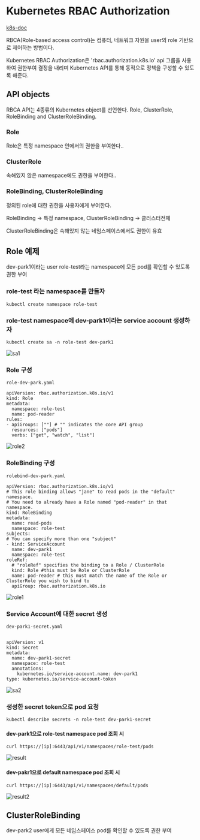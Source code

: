 # Kubernetes RBAC Authorization

[k8s-doc](https://kubernetes.io/docs/reference/access-authn-authz/rbac/)

RBCA(Role-based access control)는 컴퓨터, 네트워크 자원을 user의 role 기반으로 제어하는 방법이다.

Kubernetes RBAC Authorization은 'rbac.authorization.k8s.io' api 그룹을 사용하여 권한부여 결정을 내리며 Kubernetes API를 통해 동적으로 정책을 구성할 수 있도록 해준다.

## API objects
RBCA API는 4종류의 Kubernetes object를 선언한다. Role, ClusterRole, RoleBinding and ClusterRoleBinding.

### Role

Role은 특정 namespace 안에서의 권한을 부여한다..

### ClusterRole

속해있지 않은 namespace에도 권한을 부여한다..

### RoleBinding, ClusterRoleBinding

정의된 role에 대한 권한을 사용자에게 부여한다.


RoleBinding -> 특정 namespace, ClusterRoleBinding -> 클러스터전체


ClusterRoleBinding은 속해있지 않는 네임스페이스에서도 권한이 유효

## Role 예제

dev-park1이라는 user role-test라는 namespace에 모든 pod를 확인할 수 있도록 권한 부여

### role-test 라는 namespace를 만들자


    kubectl create namespace role-test
    
    
### role-test namespace에 dev-park1이라는 service account 생성하자


    kubectl create sa -n role-test dev-park1



![sa1](https://user-images.githubusercontent.com/68090443/229472214-63c2b5d5-acb2-47d1-bbb4-dcc76754f0e3.PNG)



### Role 구성

    role-dev-park.yaml
    
    apiVersion: rbac.authorization.k8s.io/v1
    kind: Role
    metadata:
      namespace: role-test
      name: pod-reader
    rules:
    - apiGroups: [""] # "" indicates the core API group
      resources: ["pods"]
      verbs: ["get", "watch", "list"]



![role2](https://user-images.githubusercontent.com/68090443/229471772-7c0778c1-b62c-486a-8875-6d76db7972f0.PNG)





### RoleBinding 구성
    
    rolebind-dev-park.yaml

    apiVersion: rbac.authorization.k8s.io/v1
    # This role binding allows "jane" to read pods in the "default" namespace.
    # You need to already have a Role named "pod-reader" in that namespace.
    kind: RoleBinding
    metadata:
      name: read-pods
      namespace: role-test
    subjects:
    # You can specify more than one "subject"
    - kind: ServiceAccount
      name: dev-park1
      namespace: role-test
    roleRef:
      # "roleRef" specifies the binding to a Role / ClusterRole
      kind: Role #this must be Role or ClusterRole
      name: pod-reader # this must match the name of the Role or ClusterRole you wish to bind to
      apiGroup: rbac.authorization.k8s.io
  
  
  
![role1](https://user-images.githubusercontent.com/68090443/229471817-ac8e5d0e-72a5-48ba-9cc7-94a1f0ad1e33.PNG)
 
### Service Account에 대한 secret 생성


    dev-park1-secret.yaml
    
    
    apiVersion: v1
    kind: Secret
    metadata:
      name: dev-park1-secret
      namespace: role-test
      annotations:
        kubernetes.io/service-account.name: dev-park1
    type: kubernetes.io/service-account-token



![sa2](https://user-images.githubusercontent.com/68090443/229472136-c9bf3503-c3ae-4379-95ca-31ee456bdb31.PNG)

### 생성한 secret token으로 pod 요청


    kubectl describe secrets -n role-test dev-park1-secret

#### dev-park1으로 role-test namespace pod 조회 시

    curl https://[ip]:6443/api/v1/namespaces/role-test/pods
    

![result](https://user-images.githubusercontent.com/68090443/229475081-4f9db1eb-6afd-4b03-a292-1f5382dc0c21.PNG)



#### dev-pakr1으로 default namespace pod 조회 시
    
    
    curl https://[ip]:6443/api/v1/namespaces/default/pods
    
    
![result2](https://user-images.githubusercontent.com/68090443/229475306-2aa559f4-7cb7-477a-8705-6a36bddafaba.PNG)


## ClusterRoleBinding 

dev-park2 user에게 모든 네임스페이스 pod를 확인할 수 있도록 권한 부여







